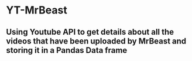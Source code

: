 # YT-MrBeast
## Using Youtube API to get details about all the videos that have been uploaded by MrBeast and storing it in a Pandas Data frame
